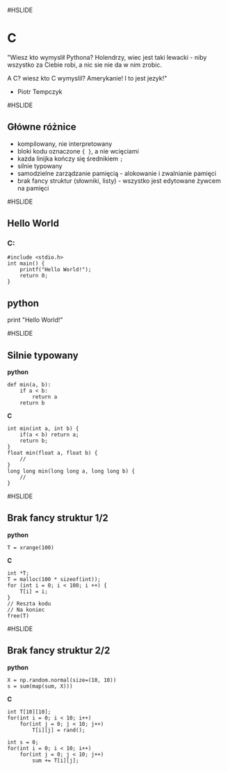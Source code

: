 #HSLIDE

# C
"Wiesz kto wymyslił Pythona? Holendrzy, wiec jest taki lewacki - niby wszystko za Ciebie robi, a nic sie nie da w nim zrobic. 

A C? wiesz kto C wymyslil? Amerykanie! I to jest jezyk!"
- Piotr Tempczyk

#HSLIDE

## Główne różnice

- kompilowany, nie interpretowany
- bloki kodu oznaczone `{ }`, a nie wcięciami
- każda linijka kończy się średnikiem `;`
- silnie typowany
- samodzielne zarządzanie pamięcią - alokowanie i zwalnianie pamięci
- brak fancy struktur (słowniki, listy) - wszystko jest edytowane żywcem na pamięci

#HSLIDE

## Hello World
### C:
```
#include <stdio.h>
int main() {
	printf("Hello World!");
	return 0;
}
```
## python
print "Hello World!"

#HSLIDE

## Silnie typowany

**python**
```
def min(a, b):
	if a < b:
		return a
	return b
```

**C**
```
int min(int a, int b) {
	if(a < b) return a;
	return b;
}
float min(float a, float b) {
	//
}
long long min(long long a, long long b) {
	//
}
```

#HSLIDE

## Brak fancy struktur 1/2

**python**
```
T = xrange(100)
```

**C**
```
int *T;
T = malloc(100 * sizeof(int));
for (int i = 0; i < 100; i ++) {
	T[i] = i;
}
// Reszta kodu
// Na koniec
free(T)
```

#HSLIDE

## Brak fancy struktur 2/2

**python**
```
X = np.random.normal(size=(10, 10))
s = sum(map(sum, X)))
```

**C**
```
int T[10][10];
for(int i = 0; i < 10; i++)
	for(int j = 0; j < 10; j++)
		T[i][j] = rand();

int s = 0;
for(int i = 0; i < 10; i++)
	for(int j = 0; j < 10; j++)
		sum += T[i][j];
```
